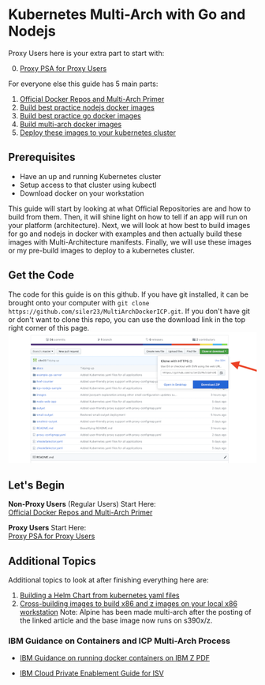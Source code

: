 # Kubernetes Multi-Arch with Go and Nodejs

Proxy Users here is your extra part to start with:

0. [Proxy PSA for Proxy Users](docs/0-ProxyPSA.md)

For everyone else this guide has 5 main parts:
1. [Official Docker Repos and Multi-Arch Primer](docs/1-Official-Multiarch.md)
2. [Build best practice nodejs docker images](docs/2-Best-Practice-Nodejs.md)
3. [Build best practice go docker images](docs/3-Best-Practice-go.md)
4. [Build multi-arch docker images](docs/4-Build-MultiArch.md)
5. [Deploy these images to your kubernetes cluster](docs/5-Deploy-to-Kubernetes.md)

## Prerequisites
* Have an up and running Kubernetes cluster
* Setup access to that cluster using kubectl
* Download docker on your workstation

This guide will start by looking at what Official Repositories are and how to build from them. Then, it will shine light on how to tell if an app will run on your platform (architecture). Next, we will look at how best to build images for go and nodejs in docker with examples and then actually build these images with Multi-Architecture manifests. Finally, we will use these images or my pre-build images to deploy to a kubernetes cluster.

## Get the Code
The code for this guide is on this github. If you have git installed, it can be brought onto your computer with `git clone https://github.com/siler23/MultiArchDockerICP.git`. If you don't have git or don't want to clone this repo, you can use the download link in the top right corner of this page. ![Download Image](images/DownloadRepo.png)
## Let's Begin
**Non-Proxy Users** (Regular Users) Start Here:</br> [Official Docker Repos and Multi-Arch Primer](docs/1-Official-Multiarch.md)

**Proxy Users** Start Here:<br/> [Proxy PSA for Proxy Users](docs/0-ProxyPSA.md)
## Additional Topics
Additional topics to look at after finishing everything here are:
1. [Building a Helm Chart from kubernetes yaml files](https://www.ibm.com/blogs/bluemix/2017/10/quick-example-helm-chart-for-kubernetes/)
2. [Cross-building images to build x86 and z images on your local x86 workstation](https://stefanscherer.github.io/cross-build-nodejs-with-docker/) Note: Alpine has been made multi-arch after the posting of the linked article and the base image now runs on s390x/z.

### IBM Guidance on Containers and ICP Multi-Arch Process
- [IBM Guidance on running docker containers on IBM Z PDF](http://public.dhe.ibm.com/software/dw/linux390/docu/l177vd00.pdf)</br>

- [IBM Cloud Private Enablement Guide for ISV](https://developer.ibm.com/linuxonpower/ibm-cloud-private-on-power/isv-guide/)
